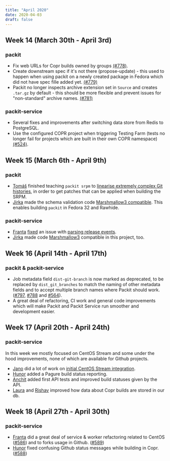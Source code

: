 ```yaml
---
title: "April 2020"
date: 2020-04-03
draft: false
---
```


## Week 14 (March 30th - April 3rd)

### packit

* Fix web URLs for Copr builds owned by groups [(#778)].
* Create downstream spec if it's not there (propose-update) - this used to happen when using packit on a newly created package in Fedora which did not have spec fille added yet. [(#779)]
* Packit no longer inspects archive extension set in `Source` and creates `.tar.gz` by default - this should be more flexible and prevent issues for "non-standard" archive names. [(#781)]

### packit-service
* Several fixes and improvements after switching data store from Redis to PostgreSQL.
* Use the configured COPR project when triggering Testing Farm (tests no longer fail for projects which are built in their own COPR namespace) [(#524)].

[(#778)]: https://github.com/packit-service/packit/pull/778
[(#779)]: https://github.com/packit-service/packit/pull/779
[(#781)]: https://github.com/packit-service/packit/pull/781
[(#524)]: https://github.com/packit-service/packit-service/pull/524

## Week 15 (March 6th - April 9th)

### packit

* [Tomáš] finished teaching `packit srpm` to [linearise extremely complex Git
  histories], in order to get patches that can be applied when building the
  SRPM.
* [Jirka] made the schema validation code [Marshmallow3 compatible]. This
  enables building `packit` in Fedora 32 and Rawhide.

### packit-service

* [Franta] [fixed] an issue with [parsing release events].
* [Jirka] made code [Marshmallow3] compatible in this project, too.

[Tomáš]: https://github.com/TomasTomecek
[Jirka]: https://github.com/jpopelka
[Franta]: https://github.com/lachmanfrantisek
[linearise extremely complex Git histories]: https://github.com/packit-service/packit/pull/766
[Marshmallow3 compatible]: https://github.com/packit-service/packit/pull/775
[Marshmallow3]: https://github.com/packit-service/packit-service/pull/538
[fixed]: https://github.com/packit-service/packit-service/pull/541
[parsing release events]: https://github.com/packit-service/packit-service/issues/536

## Week 16 (April 14th - April 17th)

### packit & packit-service

* Job metadata field `dist-git-branch` is now marked as deprecated, to be
  replaced by `dist_git_branches` to match the naming of other metadata fields
  and to accept multiple branch names where Packit should work. ([#797],
  [#788] and [#564]).
* A great deal of refactoring, CI work and general code improvements which
  will make Packit and Packit Service run smoother and development easier.

[#797]: https://github.com/packit-service/packit/pull/797
[#788]: https://github.com/packit-service/packit/pull/788
[#564]: https://github.com/packit-service/packit-service/pull/564

## Week 17 (April 20th - April 24th)

### packit-service

In this week we mostly focused on CentOS Stream and
some under the hood improvements,
none of which are available for Github projects.

* [Jano] did a lot of work on [initial CentOS Stream integration].
* [Hunor] added a Pagure build status reporting.
* [Anchit] added first API tests and improved build statuses given by the API.
* [Laura] and [Rishav] improved how data about Copr builds are stored in our db.

[Anchit]: https://github.com/IceWreck
[Hunor]: https://github.com/csomh
[Jano]: https://github.com/sakalosj
[Laura]: https://github.com/lbarcziova
[Rishav]: https://github.com/rishavanand
[initial CentOS Stream integration]: https://github.com/packit-service/packit-service/pull/515

## Week 18 (April 27th - April 30th)

### packit-service

* [Franta] did a great deal of service & worker refactoring related to CentOS ([#586])
  and to forks usage in Github. ([#589])
* [Hunor] fixed confusing Github status messages while building in Copr. ([#588])

[#586]: https://github.com/packit-service/packit-service/pull/586
[#588]: https://github.com/packit-service/packit-service/pull/588
[#589]: https://github.com/packit-service/packit-service/pull/589
